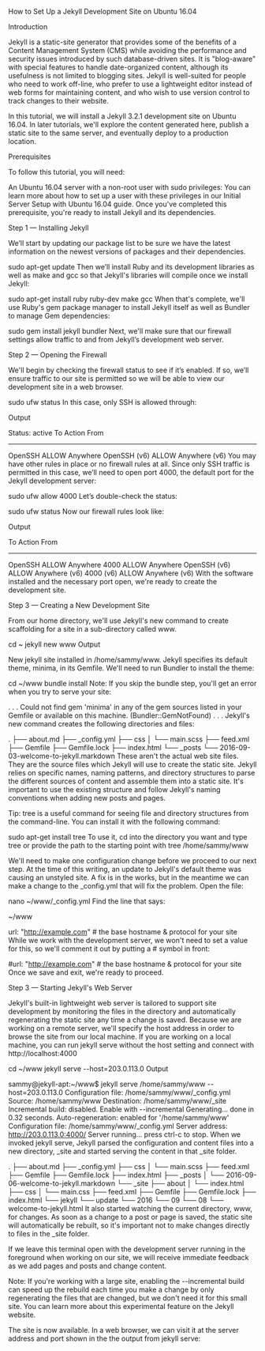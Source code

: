 How to Set Up a Jekyll Development Site on Ubuntu 16.04

Introduction

Jekyll is a static-site generator that provides some of the benefits of a Content Management System (CMS) while avoiding the performance and security issues introduced by such database-driven sites. It is "blog-aware" with special features to handle date-organized content, although its usefulness is not limited to blogging sites. Jekyll is well-suited for people who need to work off-line, who prefer to use a lightweight editor instead of web forms for maintaining content, and who wish to use version control to track changes to their website.

In this tutorial, we will install a Jekyll 3.2.1 development site on Ubuntu 16.04. In later tutorials, we'll explore the content generated here, publish a static site to the same server, and eventually deploy to a production location.

Prerequisites

To follow this tutorial, you will need:

An Ubuntu 16.04 server with a non-root user with sudo privileges: You can learn more about how to set up a user with these privileges in our Initial Server Setup with Ubuntu 16.04 guide.
Once you've completed this prerequisite, you're ready to install Jekyll and its dependencies.

Step 1 — Installing Jekyll

We’ll start by updating our package list to be sure we have the latest information on the newest versions of packages and their dependencies.

sudo apt-get update
Then we’ll install Ruby and its development libraries as well as make and gcc so that Jekyll's libraries will compile once we install Jekyll:

sudo apt-get install ruby ruby-dev make gcc
When that's complete, we'll use Ruby's gem package manager to install Jekyll itself as well as Bundler to manage Gem dependencies:

sudo gem install jekyll bundler
Next, we'll make sure that our firewall settings allow traffic to and from Jekyll’s development web server.

Step 2 — Opening the Firewall

We'll begin by checking the firewall status to see if it’s enabled. If so, we’ll ensure traffic to our site is permitted so we will be able to view our development site in a web browser.

sudo ufw status
In this case, only SSH is allowed through:

Output

Status: active
To Action  From
-- ------  ----
OpenSSH ALLOW   Anywhere
OpenSSH (v6)   ALLOW   Anywhere (v6)
You may have other rules in place or no firewall rules at all. Since only SSH traffic is permitted in this case, we’ll need to open port 4000, the default port for the Jekyll development server:

sudo ufw allow 4000
Let’s double-check the status:

sudo ufw status
Now our firewall rules look like:

Output

To                         Action      From
--                         ------      ----
OpenSSH                    ALLOW       Anywhere
4000                       ALLOW       Anywhere
OpenSSH (v6)               ALLOW       Anywhere (v6)
4000 (v6)                  ALLOW       Anywhere (v6)
With the software installed and the necessary port open, we're ready to create the development site.

Step 3 — Creating a New Development Site

From our home directory, we'll use Jekyll's new command to create scaffolding for a site in a sub-directory called www.

cd ~
jekyll new www
Output

New jekyll site installed in /home/sammy/www.
Jekyll specifies its default theme, minima, in its Gemfile. We'll need to run Bundler to install the theme:

cd ~/www
bundle install
Note: If you skip the bundle step, you'll get an error when you try to serve your site:


. . .
Could not find gem 'minima' in any of the gem sources listed in 
your Gemfile or available on this machine. (Bundler::GemNotFound)
. . .
Jekyll's new command creates the following directories and files:

.
├── about.md
├── _config.yml
├── css
│   └── main.scss
├── feed.xml
├── Gemfile
├── Gemfile.lock
├── index.html
└── _posts
   └── 2016-09-03-welcome-to-jekyll.markdown
These aren't the actual web site files. They are the source files which Jekyll will use to create the static site. Jekyll relies on specific names, naming patterns, and directory structures to parse the different sources of content and assemble them into a static site. It's important to use the existing structure and follow Jekyll's naming conventions when adding new posts and pages.

Tip: tree is a useful command for seeing file and directory structures from the command-line. You can install it with the following command:

sudo apt-get install tree
To use it, cd into the directory you want and type tree or provide the path to the starting point with tree /home/sammy/www

We'll need to make one configuration change before we proceed to our next step. At the time of this writing, an update to Jekyll's default theme was causing an unstyled site. A fix is in the works, but in the meantime we can make a change to the _config.yml that will fix the problem. Open the file:

nano ~/www/_config.yml
Find the line that says:

~/www

url: "http://example.com" # the base hostname & protocol for your site
While we work with the development server, we won't need to set a value for this, so we'll comment it out by putting a # symbol in front:

#url: "http://example.com" # the base hostname & protocol for your site
Once we save and exit, we're ready to proceed.

Step 3 — Starting Jekyll's Web Server

Jekyll's built-in lightweight web server is tailored to support site development by monitoring the files in the directory and automatically regenerating the static site any time a change is saved. Because we are working on a remote server, we'll specify the host address in order to browse the site from our local machine. If you are working on a local machine, you can run jekyll serve without the host setting and connect with http://localhost:4000

cd ~/www
jekyll serve --host=203.0.113.0
Output

sammy@jekyll-apt:~/www$ jekyll serve /home/sammy/www --host=203.0.113.0
Configuration file: /home/sammy/www/_config.yml
           Source: /home/sammy/www
      Destination: /home/sammy/www/_site
Incremental build: disabled. Enable with --incremental
     Generating...
                   done in 0.32 seconds.
Auto-regeneration: enabled for '/home/sammy/www'
Configuration file: /home/sammy/www/_config.yml
   Server address: http://203.0.113.0:4000/
 Server running... press ctrl-c to stop.
When we invoked jekyll serve, Jekyll parsed the configuration and content files into a new directory, _site and started serving the content in that _site folder.

.
├── about.md
├── _config.yml
├── css
│   └── main.scss
├── feed.xml
├── Gemfile
├── Gemfile.lock
├── index.html
├── _posts
│   └── 2016-09-06-welcome-to-jekyll.markdown
└── _site
    ├── about
    │   └── index.html
    ├── css
    │   └── main.css
    ├── feed.xml
    ├── Gemfile
    ├── Gemfile.lock
    ├── index.html
    └── jekyll
        └── update
           └── 2016
                └── 09
                    └── 08
                        └── welcome-to-jekyll.html
It also started watching the current directory, www, for changes. As soon as a change to a post or page is saved, the static site will automatically be rebuilt, so it's important not to make changes directly to files in the _site folder.

If we leave this terminal open with the development server running in the foreground when working on our site, we will receive immediate feedback as we add pages and posts and change content.

Note: If you're working with a large site, enabling the --incremental build can speed up the rebuild each time you make a change by only regenerating the files that are changed, but we don't need it for this small site. You can learn more about this experimental feature on the Jekyll website.

The site is now available. In a web browser, we can visit it at the server address and port shown in the the output from jekyll serve:
